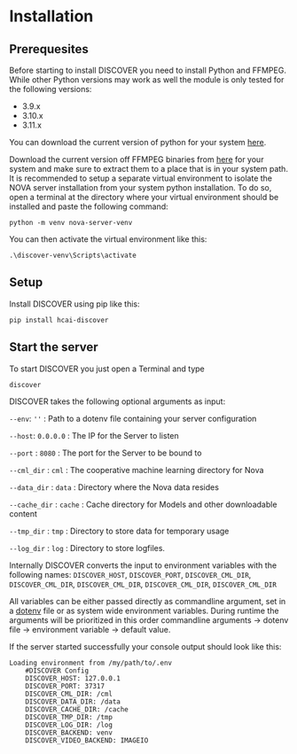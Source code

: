 # Installation

## Prerequesites

Before starting to install DISCOVER you need to install Python and FFMPEG.
While other Python versions may work as well the module is only tested for the following versions:

* 3.9.x
* 3.10.x
* 3.11.x

You can download the current version of python for your system [here](https://www.python.org/downloads/).

Download the current version off FFMPEG binaries from [here](https://github.com/BtbN/FFmpeg-Builds/releases) for your system and make sure to extract them to a place that is in your system path.
It is recommended to setup a separate virtual environment to isolate the NOVA server installation from your system python installation. 
To do so, open a terminal at the directory where your virtual environment should be installed and paste the following command: 

```python -m venv nova-server-venv```

You can then activate the virtual environment like this: 

```.\discover-venv\Scripts\activate```


## Setup

Install DISCOVER using pip like this:

```pip install hcai-discover```

## Start the server

To start DISCOVER you just open a Terminal and type 

```discover```


DISCOVER takes the following optional arguments as input:

```--env```: ```''``` : Path to a dotenv file containing your server configuration

```--host```: ```0.0.0.0``` : The IP for the Server to listen

```--port``` : ```8080``` : The port for the Server to be bound to

```--cml_dir``` : ```cml``` : The cooperative machine learning directory for Nova 

```--data_dir``` : ```data``` : Directory where the Nova data resides

```--cache_dir``` : ```cache``` : Cache directory for Models and other downloadable content 

```--tmp_dir``` : ```tmp``` : Directory to store data for temporary usage  

```--log_dir``` : ```log``` : Directory to store logfiles.

Internally DISCOVER converts the input to environment variables with the following names:
```DISCOVER_HOST```, ```DISCOVER_PORT```, ```DISCOVER_CML_DIR```, ```DISCOVER_CML_DIR```, ```DISCOVER_CML_DIR```, ```DISCOVER_CML_DIR```, ```DISCOVER_CML_DIR```


All variables can be either passed directly as commandline argument, set in a [dotenv](https://hexdocs.pm/dotenvy/dotenv-file-format.html) file or as system wide environment variables.
During runtime the arguments will be prioritized in this order commandline arguments -> dotenv file -> environment variable -> default value.

If the server started successfully your console output should look like this: 

```
Loading environment from /my/path/to/.env
	#DISCOVER Config
	DISCOVER_HOST: 127.0.0.1
	DISCOVER_PORT: 37317
	DISCOVER_CML_DIR: /cml
	DISCOVER_DATA_DIR: /data
	DISCOVER_CACHE_DIR: /cache
	DISCOVER_TMP_DIR: /tmp
	DISCOVER_LOG_DIR: /log
	DISCOVER_BACKEND: venv
	DISCOVER_VIDEO_BACKEND: IMAGEIO
```

